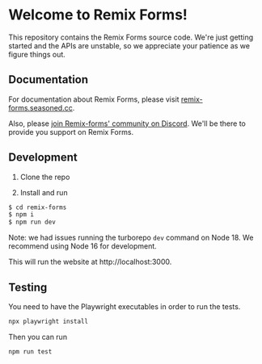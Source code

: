 # Welcome to Remix Forms!

This repository contains the Remix Forms source code. We're just getting started and the APIs are unstable, so we appreciate your patience as we figure things out.

## Documentation

For documentation about Remix Forms, please visit [remix-forms.seasoned.cc](https://remix-forms.seasoned.cc).

Also, please [join Remix-forms' community on Discord](https://discord.gg/2eahPMwxb8). We'll be there to provide you support on Remix Forms.

## Development

1. Clone the repo

2. Install and run

```sh
$ cd remix-forms
$ npm i
$ npm run dev
```

Note: we had issues running the turborepo `dev` command on Node 18. We recommend using Node 16 for development.

This will run the website at http://localhost:3000.

## Testing

You need to have the Playwright executables in order to run the tests.

```sh
npx playwright install
```

Then you can run

```sh
npm run test
```
